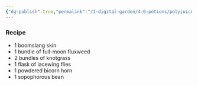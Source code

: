 ```yaml
---
{"dg-publish":true,"permalink":"/1-digital-garden/4-0-potions/polyjuice-potion-6th/"}
---
```


### Recipe
* 1 boomslang skin
* 1 bundle of full-moon fluxweed
* 2 bundles of knotgrass
* 1 flask of lacewing flies
* 1 powdered bicorn horn
* 1 sopophorous bean